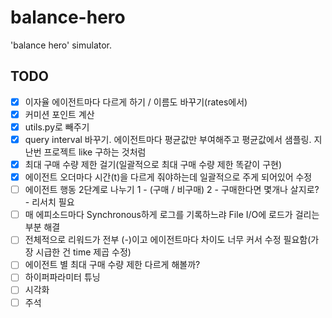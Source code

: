 # balance-hero
'balance hero' simulator.

## TODO
- [x] 이자율 에이전트마다 다르게 하기 / 이름도 바꾸기(rates에서)
- [x] 커미션 포인트 계산
- [x] utils.py로 빼주기
- [x] query interval 바꾸기. 에이전트마다 평균값만 부여해주고 평균값에서 샘플링. 지난번 프로젝트 like 구하는 것처럼
- [x] 최대 구매 수량 제한 걸기(일괄적으로 최대 구매 수량 제한 똑같이 구현)
- [x] 에이전트 오더마다 시간(t)을 다르게 줘야하는데 일괄적으로 주게 되어있어 수정
- [ ] 에이전트 행동 2단계로 나누기 1 - (구매 / 비구매) 2 - 구매한다면 몇개나 살지로? - 리서치 필요
- [ ] 매 에피소드마다 Synchronous하게 로그를 기록하느랴 File I/O에 로드가 걸리는 부분 해결
- [ ] 전체적으로 리워드가 전부 (-)이고 에이전트마다 차이도 너무 커서 수정 필요함(가장 시급한 건 time 제곱 수정)
- [ ] 에이전트 별 최대 구매 수량 제한 다르게 해볼까?
- [ ] 하이퍼파라미터 튜닝
- [ ] 시각화
- [ ] 주석
